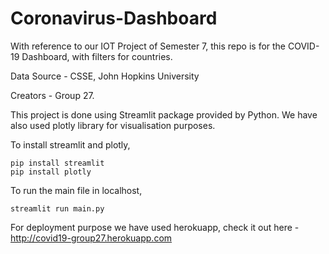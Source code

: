 # Coronavirus-Dashboard
With reference to our IOT Project of Semester 7, this repo is for the COVID-19 Dashboard, with filters for countries.

Data Source - CSSE, John Hopkins University

Creators - Group 27.

This project is done using Streamlit package provided by Python. We have also used plotly library for visualisation purposes.

To install streamlit and plotly, 
```
pip install streamlit
pip install plotly
```

To run the main file in localhost, 
```
streamlit run main.py
```

For deployment purpose we have used herokuapp, check it out here - http://covid19-group27.herokuapp.com
